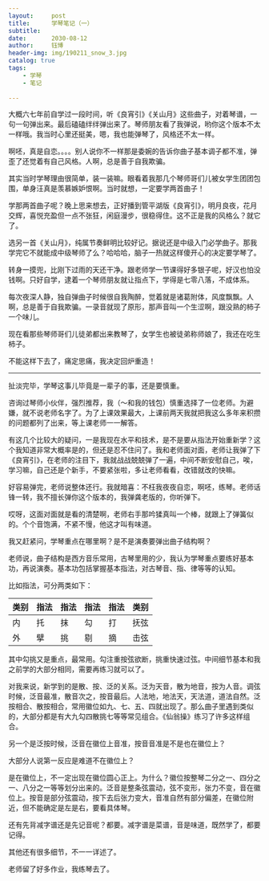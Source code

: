 ```yaml
---
layout:     post
title:      学琴笔记（一）
subtitle:   
date:       2030-08-12
author:     钰博
header-img: img/190211_snow_3.jpg
catalog: true
tags:
    - 学琴
    - 笔记
    
---
```



大概六七年前自学过一段时间，听《良宵引》《关山月》这些曲子，对着琴谱，一句一句弹出来。最后磕磕绊绊弹出来了。琴师朋友看了我弹说，哟你这个版本不太一样哦。我当时心里还挺美，嗯，我也能弹琴了，风格还不太一样。

啊呸，真是自恋。。。。别人说你不一样那是委婉的告诉你曲子基本调子都不准，弹歪了还觉着有自己风格。人啊，总是善于自我欺骗。

其实当时学琴理由很简单，装一装嘛。眼看着我那几个琴师哥们儿被女学生团团包围，单身汪真是羡慕嫉妒恨啊。当时就想，一定要学两首曲子！

学那两首曲子呢？晚上思来想去，正好播到管平湖版《良宵引》，明月良夜，花月交辉，喜悦充盈但一点不张狂，闲庭漫步，很稳得住。这不正是我的风格么？就它了。

选另一首《关山月》，纯属节奏鲜明比较好记。据说还是中级入门必学曲子。那我学完它不就能成中级琴师了么？哈哈哈，脑子一热就这样傻开心的决定要学琴了。

转身一摸兜，比刚下过雨的天还干净。跟老师学一节课得好多银子呢，好汉也怕没钱啊。只好自学，逮着一个琴师朋友就让指点下，学得是七零八落，不成体系。

每次夜深人静，独自弹曲子时候很自我陶醉，觉着就是诸葛附体，风度飘飘。人啊，总是善于自我欺骗。一录音就现了原形，那声音叫一个生涩啊，跟没熟的柿子一个味儿。


现在看那些琴师哥们儿徒弟都出来教琴了，女学生也被徒弟称师娘了，我还在吃生柿子。

不能这样下去了，痛定思痛，我决定回炉重造！

--- 

扯淡完毕，学琴这事儿毕竟是一辈子的事，还是要慎重。


咨询过琴师小伙伴，强烈推荐，我（～和我的钱包）慎重选择了一位老师。为避嫌，就不说老师名字了。为了上课效果最大，上课前两天我就把我这么多年来积攒的问题都列了出来，等上课老师一一解答。

有这几个比较大的疑问，一是我现在水平和技术，是不是要从指法开始重新学？这个我知道非常大概率是的，但还是忍不住问了。我和老师面对面，老师让我弹了下《良宵引》，在老师的注目下，我就战战兢兢弹了一遍，中间不断安慰自己，唉，学习嘛，自己还是个新手，不要紧张啦，多让老师看看，改错就改的快嘛。

好容易弹完，老师说整体还行。我就暗喜：不枉我夜夜自恋，啊呸，练琴。老师话锋一转，我不擅长弹你这个版本的，我弹龚老版的，你听弹下。

哎呀，这面对面就是看的清楚啊，老师右手那吟猱真叫一个棒，就跟上了弹簧似的。个个音饱满，不紧不慢，他这才叫有味道。

我又赶紧问，学琴重点在哪里啊？是不是演奏要弹出曲子结构啊？

老师说，曲子结构是西方音乐常用，古琴里用的少，我认为学琴重点要练好基本功，再说演奏。基本功包括掌握基本指法，对古琴音、指、律等等的认知。

比如指法，可分两类如下：

| 类别 | 指法 | 指法 |指法 | 指法 | 类别 | 
| -- | -- | -- | -- | -- | -- | 
| 内 | 托 | 抹 | 勾 | 打 | 抚弦 |
| 外 | 擘 | 挑 | 剔 | 摘 | 击弦 |


其中勾挑又是重点，最常用。勾注重按弦欲断，挑重快速过弦。中间细节基本和我之前学的大部分相同，需要再练习就可以了。

对我来说，新学到的是散、按、泛的关系。泛为天音，散为地音，按为人音。调弦时候，泛音最准，散音次之，按音最后。人法地，地法天，天法道，道法自然。泛按相合、散按相合，常用徽位如九、七、五、四就出现了。那么曲子里遇到类似的，大部分都是有大九勾四散挑七等等常见组合。《仙翁操》练习了许多这样组合。

另一个是泛按时候，泛音在徽位上音准，按音音准是不是也在徽位上？

大部分人说第一反应是难道不在徽位上？

是在徽位上，不一定出现在徽位圆心正上。为什么？徽位按整琴二分之一、四分之一、八分之一等等划分出来的。泛音是整条弦震动，弦不变形，张力不变，音在徽位上。按音是部分弦震动，按下去后张力变大，音准自然有部分偏差，在徽位附近，但不能确定是左是右，要看具体琴。

还有先背减字谱还是先记音呢？都要。减字谱是菜谱，音是味道，既然学了，都要记得。

其他还有很多细节，不一一详述了。

老师留了好多作业，我练琴去了。




